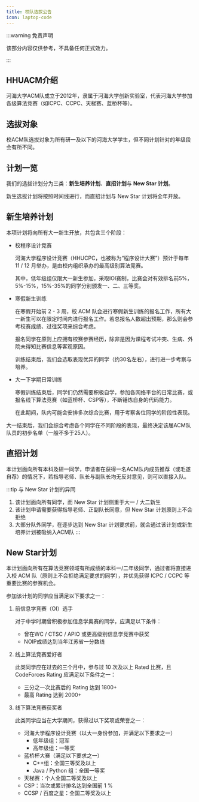 ```yaml
---
title: 校队选拔公告
icon: laptop-code
---
```


:::warning 免责声明

该部分内容仅供参考，不具备任何正式效力。

:::

## HHUACM介绍

河海大学ACM队成立于2012年，隶属于河海大学创新实验室，代表河海大学参加各级算法竞赛（如ICPC、CCPC、天梯赛、蓝桥杯等）。

## 选拔对象

校ACM队选拔对象为所有研一及以下的河海大学学生，但不同计划针对的年级段会有所不同。

## 计划一览

我们的选拔计划分为三类：**新生培养计划**、**直招计划**与 **New Star 计划**。

新生选拔计划将按照时间线进行，而直招计划与 New Star 计划将全年开放。

## 新生培养计划

本项计划将向所有大一新生开放，共包含三个阶段：

* 校程序设计竞赛

  河海大学程序设计竞赛（HHUCPC，也被称为“程序设计大赛”）预计于每年 11 / 12 月举办，是由校内组织承办的最高级别算法竞赛。

  其中，低年级组仅限大一新生参加，采取IOI赛制，比赛会对有效排名前5%，5%-15%，15%-35%的同学分别颁发一、二、三等奖。

* 寒假新生训练

  在寒假开始前 2 - 3 周，校 ACM 队会进行寒假新生训练的报名工作，所有大一新生可以在限定时间内进行报名工作。若总报名人数超出预期，那么则会参考校赛成绩、过往奖项来综合考虑。

  报名同学在原则上应拥有校赛参赛经历，除非是因为课程考试冲突、生病、外院未得知比赛信息等客观原因。

  训练结束后，我们会选取表现优异的同学（约30名左右），进行进一步考察与培养。

* 大一下学期日常训练

  寒假训练结束后，同学们仍然需要积极自学，参加各网络平台的日常比赛，或报名线下算法竞赛（如蓝桥杯、CSP等），不断锤炼自身的代码能力。

  在此期间，队内可能会安排多次综合比赛，用于考察各位同学的阶段性表现。

大一结束后，我们会综合考虑各个同学在不同阶段的表现，最终决定该届ACM队队员的初步名单（一般不多于25人）。

## 直招计划

本计划面向所有本科及研一同学，申请者在获得一名ACM队内成员推荐（或毛遂自荐）的情况下，若指导老师、队长与副队长均无反对意见，则可以直接入队。

:::tip 与 New Star 计划的异同
1. 该计划面向所有同学，而 New Star 计划侧重于大一 / 大二新生
2. 该计划申请需要获得指导老师、正副队长同意，但 New Star 计划原则上不会拒绝
3. 大部分队外同学，在逐步达到 New Star 计划要求前，就会通过该计划或新生培养计划被吸纳入ACM队
:::

## New Star计划

本计划面向所有在算法竞赛领域有所成绩的本科一/二年级同学，通过者将直接进入校 ACM 队（原则上不会拒绝满足要求的同学），并优先获得 ICPC / CCPC 等重要比赛的参赛机会。

参加该计划的同学应当满足以下要求之一：

1. 前信息学竞赛（OI）选手

   对于中学时期曾积极参加信息学奥赛的同学，应满足以下条件：

   * 曾在WC / CTSC / APIO 或更高级别信息学竞赛中获奖
   * NOIP成绩达到当年江苏省一分数线

2. 线上算法竞赛爱好者

   此类同学应在过去的三个月中，参与过 10 次及以上 Rated 比赛，且 CodeForces Rating 应满足以下条件之一：

   * 三分之一次比赛后的 Rating 达到 1800+
   * 最高 Rating 达到 2000+

3. 线下算法竞赛获奖者

    此类同学应当在大学期间，获得过以下奖项或荣誉之一：
    * 河海大学程序设计竞赛（以大一身份参加，并满足以下要求之一）
      * 低年级组：冠军
      * 高年级组：一等奖
    * 蓝桥杯大赛（满足以下要求之一）
      * C++组：全国三等奖及以上
      * Java / Python 组：全国一等奖
    * 天梯赛：个人全国二等奖及以上
    * CSP：当次或累计排名达到全国前 1 %
    * CCSP / 百度之星：全国二等奖及以上